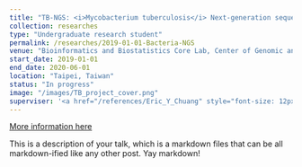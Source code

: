```yaml
---
title: "TB-NGS: <i>Mycobacterium tuberculosis</i> Next-generation sequencing analysis web server deployment"
collection: researches
type: "Undergraduate research student"
permalink: /researches/2019-01-01-Bacteria-NGS
venue: "Bioinformatics and Biostatistics Core Lab, Center of Genomic and Precision Medicine, National Taiwan University"
start_date: 2019-01-01
end_date: 2020-06-01
location: "Taipei, Taiwan"
status: "In progress"
image: "/images/TB_project_cover.png"
superviser: '<a href="/references/Eric_Y_Chuang" style="font-size: 12px; text-decoration:none; color:#4A4F53; border-style: solid; border-color:#e3dbbf; border-radius: 10px; background-color: #e3dbbf;" target="_blank">&nbsp; Eric Y. Chuang &nbsp;</a> &nbsp; <a href="/references/Tzu-Pin_Lu" style="font-size: 12px; text-decoration:none; color:#4A4F53; border-style: solid; border-color:#bfe3c3; border-radius: 10px; background-color: #bfe3c3;" target="_blank">&nbsp; Tzu-pin Lu &nbsp;</a>'
---
```



[More information here](https://www.roc-taiwan.org/cayyz_en/post/5636.html)

This is a description of your talk, which is a markdown files that can be all markdown-ified like any other post. Yay markdown!
